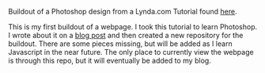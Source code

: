 
Buildout of a Photoshop design from a Lynda.com Tutorial found [here](https://www.lynda.com/Photoshop-tutorials/Welcome/145211/166592-4.html?autoplay=true).

This is my first buildout of a webpage. I took this tutorial to learn Photoshop. I wrote about it on a [blog post](http://meredal.github.io/PhotoshopCC-15/) and then created a new repository for the buildout. There are some pieces missing, but will be added as I learn Javascript in the near future. The only place to currently view the webpage is through this repo, but it will eventually be added to my blog.
